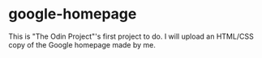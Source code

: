 # google-homepage
This is "The Odin Project"'s first project to do. I will upload an HTML/CSS copy of the Google homepage made by me.
